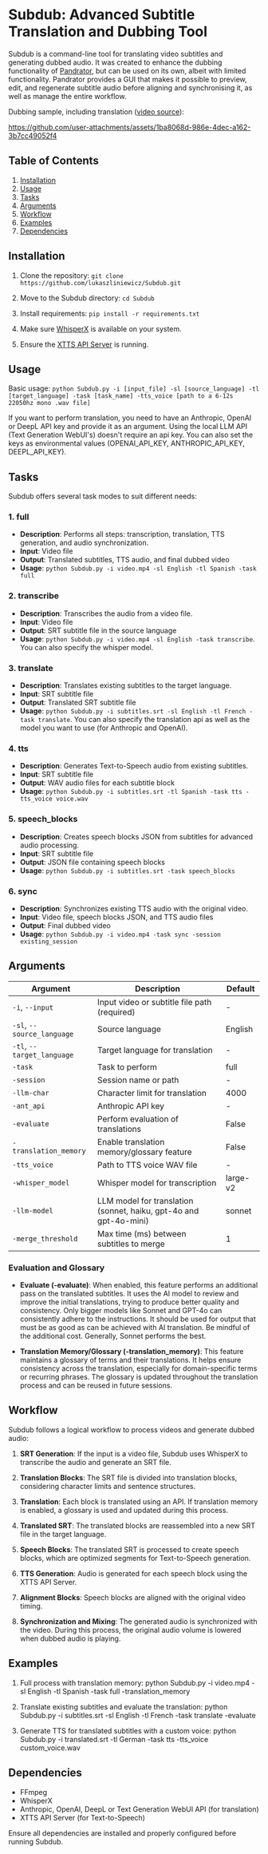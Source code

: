 # Subdub: Advanced Subtitle Translation and Dubbing Tool

Subdub is a command-line tool for translating video subtitles and generating dubbed audio. It was created to enhance the dubbing functionality of [Pandrator](https://github.com/lukaszliniewicz/pandrator), but can be used on its own, albeit with limited functionality. Pandrator provides a GUI that makes it possible to preview, edit, and regenerate subtitle audio before aligning and synchronising it, as well as manage the entire workflow.

Dubbing sample, including translation ([video source](https://www.youtube.com/watch?v=_SwUpU0E2Eg&t=61s&pp=ygUn0LLRi9GB0YLRg9C_0LvQtdC90LjQtSDQu9C10LPQsNGB0L7QstCw)):

https://github.com/user-attachments/assets/1ba8068d-986e-4dec-a162-3b7cc49052f4

## Table of Contents
1. [Installation](#installation)
2. [Usage](#usage)
3. [Tasks](#tasks)
4. [Arguments](#arguments)
5. [Workflow](#workflow)
6. [Examples](#examples)
7. [Dependencies](#dependencies)

## Installation

1. Clone the repository:
`git clone https://github.com/lukaszliniewicz/Subdub.git`
2. Move to the Subdub directory:
`cd Subdub`
2. Install requirements:
`pip install -r requirements.txt`

3. Make sure [WhisperX](https://github.com/m-bain/whisperX) is available on your system.

4. Ensure the [XTTS API Server](https://daswer123/xtts-api-server) is running.

## Usage

Basic usage:
`python Subdub.py -i [input_file] -sl [source_language] -tl [target_language] -task [task_name] -tts_voice [path to a 6-12s 22050hz mono .wav file]`

If you want to perform translation, you need to have an Anthropic, OpenAI or DeepL API key and provide it as an argument. Using the local LLM API (Text Generation WebUI's) doesn't require an api key. You can also set the keys as environmental values (OPENAI_API_KEY, ANTHROPIC_API_KEY, DEEPL_API_KEY).  

## Tasks

Subdub offers several task modes to suit different needs:

### 1. full
- **Description**: Performs all steps: transcription, translation, TTS generation, and audio synchronization.
- **Input**: Video file
- **Output**: Translated subtitles, TTS audio, and final dubbed video
- **Usage**: `python Subdub.py -i video.mp4 -sl English -tl Spanish -task full`

### 2. transcribe
- **Description**: Transcribes the audio from a video file.
- **Input**: Video file
- **Output**: SRT subtitle file in the source language
- **Usage**: `python Subdub.py -i video.mp4 -sl English -task transcribe`. You can also specify the whisper model. 

### 3. translate
- **Description**: Translates existing subtitles to the target language.
- **Input**: SRT subtitle file
- **Output**: Translated SRT subtitle file
- **Usage**: `python Subdub.py -i subtitles.srt -sl English -tl French -task translate`. You can also specify the translation api as well as the model you want to use (for Anthropic and OpenAI). 

### 4. tts
- **Description**: Generates Text-to-Speech audio from existing subtitles.
- **Input**: SRT subtitle file
- **Output**: WAV audio files for each subtitle block
- **Usage**: `python Subdub.py -i subtitles.srt -tl Spanish -task tts -tts_voice voice.wav`

### 5. speech_blocks
- **Description**: Creates speech blocks JSON from subtitles for advanced audio processing.
- **Input**: SRT subtitle file
- **Output**: JSON file containing speech blocks
- **Usage**: `python Subdub.py -i subtitles.srt -task speech_blocks`

### 6. sync
- **Description**: Synchronizes existing TTS audio with the original video.
- **Input**: Video file, speech blocks JSON, and TTS audio files
- **Output**: Final dubbed video
- **Usage**: `python Subdub.py -i video.mp4 -task sync -session existing_session`

## Arguments

| Argument | Description | Default |
|----------|-------------|---------|
| `-i`, `--input` | Input video or subtitle file path (required) | - |
| `-sl`, `--source_language` | Source language | English |
| `-tl`, `--target_language` | Target language for translation | - |
| `-task` | Task to perform | full |
| `-session` | Session name or path | - |
| `-llm-char` | Character limit for translation | 4000 |
| `-ant_api` | Anthropic API key | - |
| `-evaluate` | Perform evaluation of translations | False |
| `-translation_memory` | Enable translation memory/glossary feature | False |
| `-tts_voice` | Path to TTS voice WAV file | - |
| `-whisper_model` | Whisper model for transcription | large-v2 |
| `-llm-model` | LLM model for translation (sonnet, haiku, gpt-4o and gpt-4o-mini) | sonnet |
| `-merge_threshold` | Max time (ms) between subtitles to merge | 1 |

### Evaluation and Glossary

- **Evaluate (-evaluate)**: When enabled, this feature performs an additional pass on the translated subtitles. It uses the AI model to review and improve the initial translations, trying to produce better quality and consistency. Only bigger models like Sonnet and GPT-4o can consistently adhere to the instructions. It should be used for output that must be as good as can be achieved with AI translation. Be mindful of the additional cost. Generally, Sonnet performs the best.

- **Translation Memory/Glossary (-translation_memory)**: This feature maintains a glossary of terms and their translations. It helps ensure consistency across the translation, especially for domain-specific terms or recurring phrases. The glossary is updated throughout the translation process and can be reused in future sessions.

## Workflow

Subdub follows a logical workflow to process videos and generate dubbed audio:

1. **SRT Generation**: If the input is a video file, Subdub uses WhisperX to transcribe the audio and generate an SRT file.

2. **Translation Blocks**: The SRT file is divided into translation blocks, considering character limits and sentence structures.

3. **Translation**: Each block is translated using an API. If translation memory is enabled, a glossary is used and updated during this process.

4. **Translated SRT**: The translated blocks are reassembled into a new SRT file in the target language.

5. **Speech Blocks**: The translated SRT is processed to create speech blocks, which are optimized segments for Text-to-Speech generation.

6. **TTS Generation**: Audio is generated for each speech block using the XTTS API Server.

7. **Alignment Blocks**: Speech blocks are aligned with the original video timing.

8. **Synchronization and Mixing**: The generated audio is synchronized with the video. During this process, the original audio volume is lowered when dubbed audio is playing.

## Examples

1. Full process with translation memory:
python Subdub.py -i video.mp4 -sl English -tl Spanish -task full -translation_memory

2. Translate existing subtitles and evaluate the translation:
python Subdub.py -i subtitles.srt -sl English -tl French -task translate -evaluate

3. Generate TTS for translated subtitles with a custom voice:
python Subdub.py -i translated.srt -tl German -task tts -tts_voice custom_voice.wav

## Dependencies

- FFmpeg
- WhisperX
- Anthropic, OpenAI, DeepL or Text Generation WebUI API (for translation)
- XTTS API Server (for Text-to-Speech)

Ensure all dependencies are installed and properly configured before running Subdub.
